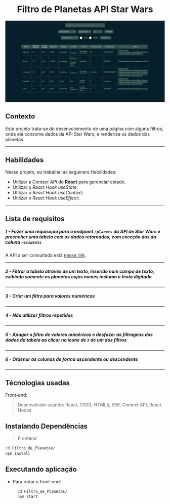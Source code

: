 # <center>Filtro de Planetas API Star Wars</center>

![visualização da pagina](src/logo/print_filtro_de_planetas.png)

## Contexto
Este projeto trata-se do desenvolvimento de uma página com alguns filtros, onde ela consome dados da API Star Wars, e renderiza os dados dos planetas.

---
## Habilidades

Nesse projeto, eu trabalhei as seguiners Habilidades:

* Utilizar a _Context API_ do **React** para gerenciar estado.
* Utilizar o _React Hook useState_;
* Utilizar o _React Hook useContext_;
* Utilizar o _React Hook useEffect_;

---

## Lista de requisitos

##### 1 - Fazer uma requisição para o endpoint `/planets` da API de Star Wars e preencher uma tabela com os dados retornados, com exceção dos da coluna `residents`

A API a ser consultada está [nesse link](https://swapi-trybe.herokuapp.com/api/planets/).

---
##### 2 - Filtrar a tabela através de um texto, inserido num *campo de texto*, exibindo somente os planetas cujos nomes incluam o texto digitado
---
##### 3 - Criar um filtro para valores numéricos
---
##### 4 - Não utilizar filtros repetidos
---
##### 5 - Apagar o filtro de valores numéricos e desfazer as filtragens dos dados da tabela ao clicar no ícone de `X` de um dos filtros
---
##### 6 - Ordenar as colunas de forma ascendente ou descendente
---
## Técnologias usadas

Front-end:
> Desenvolvido usando: React, CSS3, HTML5, ES6, Context API, React Hooks

## Instalando Dependências
> Frontend
```bash
cd Filtro_de_Planetas/
npm install
``` 
## Executando aplicação

* Para rodar o front-end:
  ```
    cd Filtro_de_Planetas/
    npm start
  ```